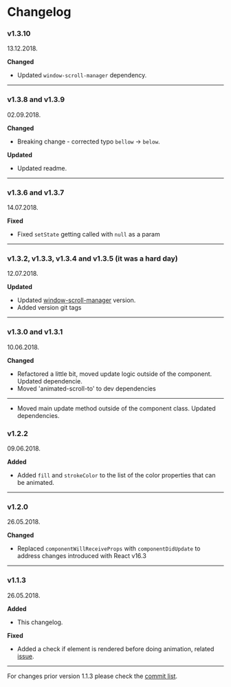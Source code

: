 # Changelog

### v1.3.10

13.12.2018.

**Changed**

* Updated `window-scroll-manager` dependency.

-----

### v1.3.8 and v1.3.9

02.09.2018.

**Changed**

* Breaking change - corrected typo `bellow` -> `below`.

**Updated**

* Updated readme.

-----

### v1.3.6 and v1.3.7

14.07.2018.

**Fixed**

* Fixed `setState` getting called with `null` as a param

-----

### v1.3.2, v1.3.3, v1.3.4 and v1.3.5 (it was a hard day)

12.07.2018.

**Updated**

* Updated [window-scroll-manager](https://github.com/Stanko/window-scroll-manager) version.
* Added version git tags

-----

### v1.3.0 and v1.3.1

10.06.2018.

**Changed**

* Refactored a little bit, moved update logic outside of the component. Updated dependencie.
* Moved 'animated-scroll-to' to dev dependencies

-----

* Moved main update method outside of the component class. Updated dependencies.

### v1.2.2

09.06.2018.

**Added**

* Added `fill` and `strokeColor` to the list of the color properties that can be animated.


-----

### v1.2.0

26.05.2018.

**Changed**

* Replaced `componentWillReceiveProps` with `componentDidUpdate` to address changes introduced with React v16.3


-----


### v1.1.3

26.05.2018.

**Added**

* This changelog.

**Fixed**

* Added a check if element is rendered before doing animation, related [issue](https://github.com/Stanko/react-plx/issues/17).


-----

For changes prior version 1.1.3 please check the [commit list](https://github.com/Stanko/react-plx/commits/master).
